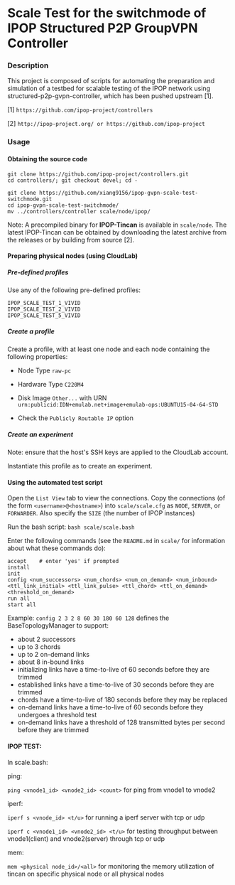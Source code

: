 # Scale Test for the switchmode of IPOP Structured P2P GroupVPN Controller

### Description

This project is composed of scripts for automating the preparation and simulation of a testbed for scalable testing of the IPOP network using structured-p2p-gvpn-controller, which has been pushed upstream [1].

[1] ```https://github.com/ipop-project/controllers```

[2] ```http://ipop-project.org/ or https://github.com/ipop-project```


### Usage

#### Obtaining the source code

```
git clone https://github.com/ipop-project/controllers.git
cd controllers/; git checkout devel; cd -

git clone https://github.com/xiang9156/ipop-gvpn-scale-test-switchmode.git
cd ipop-gvpn-scale-test-switchmode/
mv ../controllers/controller scale/node/ipop/
```

Note: A precompiled binary for **IPOP-Tincan** is available in ```scale/node```. The latest IPOP-Tincan can be obtained by downloading the latest archive from the releases or by building from source [2].

#### Preparing physical nodes (using CloudLab)

##### Pre-defined profiles

Use any of the following pre-defined profiles:

```
IPOP_SCALE_TEST_1_VIVID
IPOP_SCALE_TEST_2_VIVID
IPOP_SCALE_TEST_5_VIVID
```

##### Create a profile

Create a profile, with at least one node and each node containing the following properties:

* Node Type ```raw-pc```

* Hardware Type ```C220M4```

* Disk Image ```Other...``` with URN ```urn:publicid:IDN+emulab.net+image+emulab-ops:UBUNTU15-04-64-STD```

* Check the ```Publicly Routable IP``` option

##### Create an experiment

Note: ensure that the host's SSH keys are applied to the CloudLab account.

Instantiate this profile as to create an experiment.

#### Using the automated test script

Open the ```List View``` tab to view the connections. Copy the connections (of the form ```<username>@<hostname>```) into ```scale/scale.cfg``` as ```NODE```, ```SERVER```, or ```FORWARDER```. Also specify the ```SIZE``` (the number of IPOP instances)

Run the bash script:
```bash scale/scale.bash```

Enter the following commands (see the ```README.md``` in ```scale/``` for information about what these commands do):
```
accept    # enter 'yes' if prompted
install
init
config <num_successors> <num_chords> <num_on_demand> <num_inbound> <ttl_link_initial> <ttl_link_pulse> <ttl_chord> <ttl_on_demand> <threshold_on_demand>
run all
start all
```
Example: ```config 2 3 2 8 60 30 180 60 128``` defines the BaseTopologyManager to support:

* about 2 successors
* up to 3 chords
* up to 2 on-demand links
* about 8 in-bound links
* initializing links have a time-to-live of 60 seconds before they are trimmed
* established links have a time-to-live of 30 seconds before they are trimmed
* chords have a time-to-live of 180 seconds before they may be replaced
* on-demand links have a time-to-live of 60 seconds before they undergoes a threshold test
* on-demand links have a threshold of 128 transmitted bytes per second before they are trimmed


#### IPOP TEST:
In scale.bash:

ping:

```ping <vnode1_id> <vnode2_id> <count>``` for ping from vnode1 to vnode2

iperf:

```iperf s <vnode_id> <t/u>``` for running a iperf server with tcp or udp

```iperf c <vnode1_id> <vnode2_id> <t/u>``` for testing throughput between vnode1(client) and vnode2(server) through tcp or udp

mem:

```mem <physical node_id>/<all>``` for monitoring the memory utilization of tincan on specific physical node or all physical nodes
